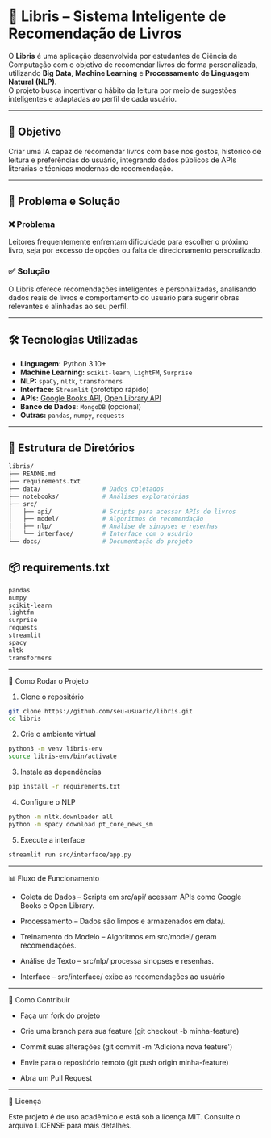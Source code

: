 # 📘 Libris – Sistema Inteligente de Recomendação de Livros

O **Libris** é uma aplicação desenvolvida por estudantes de Ciência da Computação com o objetivo de recomendar livros de forma personalizada, utilizando **Big Data**, **Machine Learning** e **Processamento de Linguagem Natural (NLP)**.  
O projeto busca incentivar o hábito da leitura por meio de sugestões inteligentes e adaptadas ao perfil de cada usuário.

---

## 🎯 Objetivo

Criar uma IA capaz de recomendar livros com base nos gostos, histórico de leitura e preferências do usuário, integrando dados públicos de APIs literárias e técnicas modernas de recomendação.

---

## 🧠 Problema e Solução

### ❌ Problema
Leitores frequentemente enfrentam dificuldade para escolher o próximo livro, seja por excesso de opções ou falta de direcionamento personalizado.

### ✅ Solução
O Libris oferece recomendações inteligentes e personalizadas, analisando dados reais de livros e comportamento do usuário para sugerir obras relevantes e alinhadas ao seu perfil.

---

## 🛠️ Tecnologias Utilizadas

- **Linguagem:** Python 3.10+
- **Machine Learning:** `scikit-learn`, `LightFM`, `Surprise`
- **NLP:** `spaCy`, `nltk`, `transformers`
- **Interface:** `Streamlit` (protótipo rápido)
- **APIs:** [Google Books API](https://developers.google.com/books), [Open Library API](https://openlibrary.org/developers)
- **Banco de Dados:** `MongoDB` (opcional)
- **Outras:** `pandas`, `numpy`, `requests`

---

## 📁 Estrutura de Diretórios

```bash
libris/
├── README.md
├── requirements.txt
├── data/                 # Dados coletados
├── notebooks/            # Análises exploratórias
├── src/
│   ├── api/              # Scripts para acessar APIs de livros
│   ├── model/            # Algoritmos de recomendação
│   ├── nlp/              # Análise de sinopses e resenhas
│   └── interface/        # Interface com o usuário
└── docs/                 # Documentação do projeto
```
## 📦 requirements.txt

```txt
pandas
numpy
scikit-learn
lightfm
surprise
requests
streamlit
spacy
nltk
transformers
```
---

🚀 Como Rodar o Projeto
1. Clone o repositório
```bash
git clone https://github.com/seu-usuario/libris.git
cd libris
```
2. Crie o ambiente virtual
```bash
python3 -m venv libris-env
source libris-env/bin/activate
```
3. Instale as dependências
```bash
pip install -r requirements.txt
```
4. Configure o NLP
```bash
python -m nltk.downloader all
python -m spacy download pt_core_news_sm
```
5. Execute a interface
```bash
streamlit run src/interface/app.py
```
---

📊 Fluxo de Funcionamento

- Coleta de Dados – Scripts em src/api/ acessam APIs como Google Books e Open Library.

- Processamento – Dados são limpos e armazenados em data/.

- Treinamento do Modelo – Algoritmos em src/model/ geram recomendações.

- Análise de Texto – src/nlp/ processa sinopses e resenhas.

- Interface – src/interface/ exibe as recomendações ao usuário

---

🤝 Como Contribuir

- Faça um fork do projeto

- Crie uma branch para sua feature (git checkout -b minha-feature)

- Commit suas alterações (git commit -m 'Adiciona nova feature')

- Envie para o repositório remoto (git push origin minha-feature)

- Abra um Pull Request

---
📜 Licença

Este projeto é de uso acadêmico e está sob a licença MIT. Consulte o arquivo LICENSE para mais detalhes.
